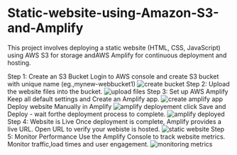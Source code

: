 # Static-website-using-Amazon-S3-and-Amplify
  This project involves deploying a static website (HTML, CSS, JavaScript) using AWS S3 for storage andAWS Amplify for continuous deployment and hosting.

  
 Step 1: Create an S3 Bucket 
      Login to AWS console and create S3 bucket with unique name (eg.,mynew-webbucket1)
        ![create bucket](https://github.com/user-attachments/assets/b64ece07-b29c-4856-802f-d9ff7c4dca03)
 Step 2: Upload the website files into the bucket.
 ![upload files](https://github.com/user-attachments/assets/a5b85bb0-45c8-4bfe-a5d8-324535039d6e)
 Step 3: Set up AWS Amplify 
      Keep all default settings and Create an Amplify app.
      ![create amplify app](https://github.com/user-attachments/assets/ff1ceb68-8da4-4385-82bc-56887118fb50)
      Deploy website Manually in Amplify 
      ![amplify deployement](https://github.com/user-attachments/assets/90027e28-803b-49c8-a9f0-7dacd5ee284c)
      click Save and Deploy - wait forthe deployment process to complete.
      ![amplify deployed](https://github.com/user-attachments/assets/e1a8b43c-c906-4cc8-84ab-95b13037a1e9)
  Step 4: Website is Live
      Once deployment is complete, Amplify provides a live URL.
      Open URL to verify your webiste is hosted.
      ![static website](https://github.com/user-attachments/assets/78fcbc88-0e45-405c-95d5-213e26cf2b02)
  Step 5: Monitor Performance
      Use the Amplify Console to track website metrics.
      Monitor traffic,load times and user engagement.
      ![monitoring metrics](https://github.com/user-attachments/assets/eaae771d-9efe-4b22-87ce-ab24beabf37a)
